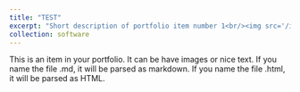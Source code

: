 ```yaml
---
title: "TEST"
excerpt: "Short description of portfolio item number 1<br/><img src='/images/500x300.png'>"
collection: software
---
```


This is an item in your portfolio. It can be have images or nice text. If you name the file .md, it will be parsed as markdown. If you name the file .html, it will be parsed as HTML. 
